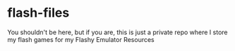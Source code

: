 # flash-files

You shouldn't be here, but if you are, this is just a private repo where I store my flash games for my Flashy Emulator Resources
